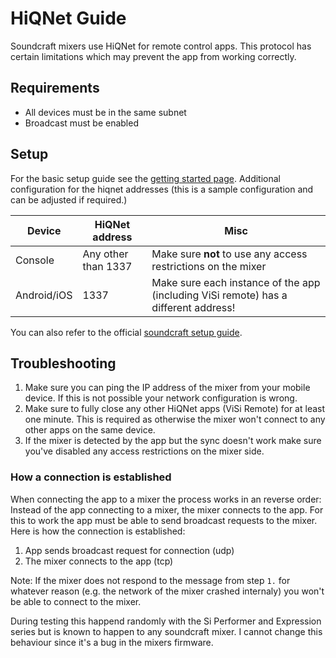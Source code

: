 # HiQNet Guide

Soundcraft mixers use HiQNet for remote control apps. This protocol has certain limitations which may prevent the app from working correctly.


## Requirements

- All devices must be in the same subnet
- Broadcast must be enabled

## Setup
For the basic setup guide see the [getting started page](../getting-started.md).
Additional configuration for the hiqnet addresses (this is a sample configuration and can be adjusted if required.)

| Device | HiQNet address | Misc | 
| -- | -- | -- |
| Console | Any other than 1337 | Make sure **not** to use any access restrictions on the mixer | 
| Android/iOS | 1337 | Make sure each instance of the app (including ViSi remote) has a different address! |

You can also refer to the official [soundcraft setup guide](https://www.youtube.com/watch?v=P-j-x1BJrx0).

## Troubleshooting
1. Make sure you can ping the IP address of the mixer from your mobile device. If this is not possible your network configuration is wrong.
2. Make sure to fully close any other HiQNet apps (ViSi Remote) for at least one minute.
   This is required as otherwise the mixer won't connect to any other apps on the same device.
3. If the mixer is detected by the app but the sync doesn't work make sure you've disabled any access restrictions on the mixer side.

### How a connection is established
When connecting the app to a mixer the process works in an reverse order: Instead of the app connecting to a mixer, the mixer connects to the app. For this to work the app must be able to send broadcast requests to the mixer.
Here is how the connection is established:

1. App sends broadcast request for connection (udp)
2. The mixer connects to the app (tcp)

Note: If the mixer does not respond to the message from step `1.` for whatever reason (e.g. the network of the mixer crashed internaly) you won't be able to connect to the mixer.

During testing this happend randomly with the Si Performer and Expression series but is known to happen to any soundcraft mixer.
I cannot change this behaviour since it's a bug in the mixers firmware.

